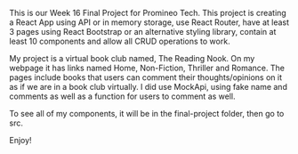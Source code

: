 This is our Week 16 Final Project for Promineo Tech. This project is creating a React App using API or in memory storage, use React Router, have at least 3 pages using React Bootstrap or an alternative styling library, contain at least 10 components and allow all CRUD operations to work.

My project is a virtual book club named, The Reading Nook. On my webpage it has links named Home, Non-Fiction, Thriller and Romance. The pages include books that users can comment their thoughts/opinions on it as if we are in a book club virtually. I did use MockApi, using fake name and comments as well as a function for users to comment as well. 

To see all of my components, it will be in the final-project folder, then go to src.

Enjoy!
